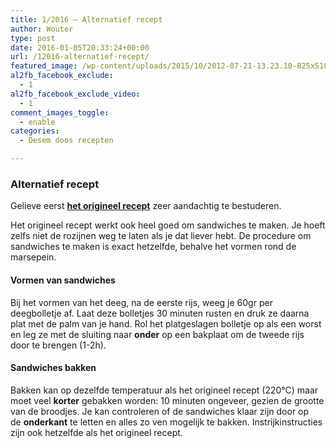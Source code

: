 ```yaml
---
title: 1/2016 – Alternatief recept
author: Wouter
type: post
date: 2016-01-05T20:33:24+00:00
url: /12016-alternatief-recept/
featured_image: /wp-content/uploads/2015/10/2012-07-21-13.23.10-825x510.jpg
al2fb_facebook_exclude:
  - 1
al2fb_facebook_exclude_video:
  - 1
comment_images_toggle:
  - enable
categories:
  - Desem doos recepten

---
```

### Alternatief recept

Gelieve eerst **[het origineel recept][1]** zeer aandachtig te bestuderen.

Het origineel recept werkt ook heel goed om sandwiches te maken. Je hoeft zelfs niet de rozijnen weg te laten als je dat liever hebt. De procedure om sandwiches te maken is exact hetzelfde, behalve het vormen rond de marsepein.

#### Vormen van sandwiches

Bij het vormen van het deeg, na de eerste rijs, weeg je 60gr per deegbolletje af. Laat deze bolletjes 30 minuten rusten en druk ze daarna plat met de palm van je hand. Rol het platgeslagen bolletje op als een worst en leg ze met de sluiting naar **onder** op een bakplaat om de tweede rijs door te brengen (1-2h).

#### Sandwiches bakken

Bakken kan op dezelfde temperatuur als het origineel recept (220°C) maar moet veel **korter** gebakken worden: 10 minuten ongeveer, gezien de grootte van de broodjes. Je kan controleren of de sandwiches klaar zijn door op de **onderkant** te letten en alles zo ven mogelijk te bakken. Instrijkinstructies zijn ook hetzelfde als het origineel recept.

 [1]: http://www.redzuurdesem.be/12016-verrijkt-deeg/